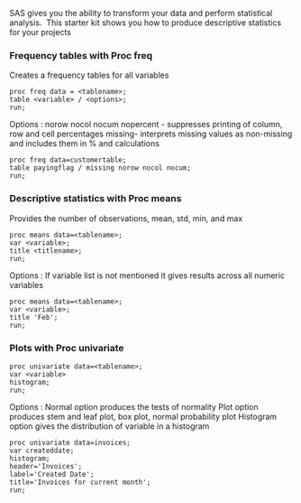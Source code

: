 SAS gives you the ability to transform your data and perform statistical analysis.  This starter kit shows you how to produce descriptive statistics for your projects

### Frequency tables with Proc freq
Creates a frequency tables for all variables

```sas
proc freq data = <tablename>;
table <variable> / <options>;
run;
```
Options :
norow nocol nocum nopercent - suppresses printing of column, row and cell percentages
missing- interprets missing values as non-missing and includes them in % and calculations

```sas
proc freq data=customertable;
table payingflag / missing norow nocol nocum;
run;
```

### Descriptive statistics with Proc means
Provides the number of observations, mean, std, min, and max

```sas
proc means data=<tablename>;
var <variable>;
title <titlename>;
run;
```
Options :
If variable list is not mentioned it gives results across all numeric variables

```sas
proc means data=<tablename>;
var <variable>;
title 'Feb';
run;
```

### Plots with Proc univariate
```sas
proc univariate data=<tablename>;
var <variable>
histogram;
run;
```
Options :
Normal option produces the tests of normality
Plot option produces stem and leaf plot, box plot, normal probability plot
Histogram option gives the distribution of variable in a histogram

```sas
proc univariate data=invoices;
var createddate;
histogram;
header='Invoices';
label='Created Date';
title='Invoices for current month';
run;
```
